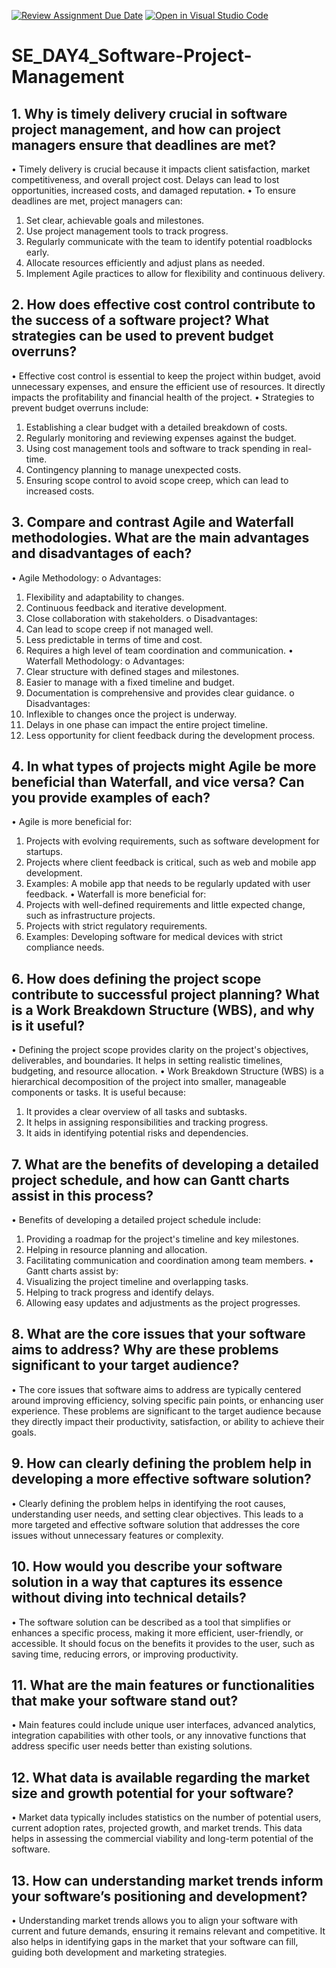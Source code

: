 [![Review Assignment Due Date](https://classroom.github.com/assets/deadline-readme-button-22041afd0340ce965d47ae6ef1cefeee28c7c493a6346c4f15d667ab976d596c.svg)](https://classroom.github.com/a/9pw6JKcu)
[![Open in Visual Studio Code](https://classroom.github.com/assets/open-in-vscode-2e0aaae1b6195c2367325f4f02e2d04e9abb55f0b24a779b69b11b9e10269abc.svg)](https://classroom.github.com/online_ide?assignment_repo_id=15664553&assignment_repo_type=AssignmentRepo)
# SE_DAY4_Software-Project-Management
## 1. Why is timely delivery crucial in software project management, and how can project managers ensure that deadlines are met?

•	Timely delivery is crucial because it impacts client satisfaction, market competitiveness, and overall project cost. Delays can lead to lost opportunities, increased costs, and damaged reputation.
•	To ensure deadlines are met, project managers can:
1.	Set clear, achievable goals and milestones.
2.	Use project management tools to track progress.
3.	Regularly communicate with the team to identify potential roadblocks early.
4.	Allocate resources efficiently and adjust plans as needed.
5.	Implement Agile practices to allow for flexibility and continuous delivery.


## 2. How does effective cost control contribute to the success of a software project? What strategies can be used to prevent budget overruns?

•	Effective cost control is essential to keep the project within budget, avoid unnecessary expenses, and ensure the efficient use of resources. It directly impacts the profitability and financial health of the project.
•	Strategies to prevent budget overruns include:
1.	Establishing a clear budget with a detailed breakdown of costs.
2.	Regularly monitoring and reviewing expenses against the budget.
3.	Using cost management tools and software to track spending in real-time.
4.	Contingency planning to manage unexpected costs.
5.	Ensuring scope control to avoid scope creep, which can lead to increased costs.


## 3. Compare and contrast Agile and Waterfall methodologies. What are the main advantages and disadvantages of each?

•	Agile Methodology:
o	Advantages:
1.	Flexibility and adaptability to changes.
2.	Continuous feedback and iterative development.
3.	Close collaboration with stakeholders.
o	Disadvantages:
1.	Can lead to scope creep if not managed well.
2.	Less predictable in terms of time and cost.
3.	Requires a high level of team coordination and communication.
•	Waterfall Methodology:
o	Advantages:
1.	Clear structure with defined stages and milestones.
2.	Easier to manage with a fixed timeline and budget.
3.	Documentation is comprehensive and provides clear guidance.
o	Disadvantages:
1.	Inflexible to changes once the project is underway.
2.	Delays in one phase can impact the entire project timeline.
3.	Less opportunity for client feedback during the development process.


## 4. In what types of projects might Agile be more beneficial than Waterfall, and vice versa? Can you provide examples of each?

•	Agile is more beneficial for:
1.	Projects with evolving requirements, such as software development for startups.
2.	Projects where client feedback is critical, such as web and mobile app development.
3.	Examples: A mobile app that needs to be regularly updated with user feedback.
•	Waterfall is more beneficial for:
1.	Projects with well-defined requirements and little expected change, such as infrastructure projects.
2.	Projects with strict regulatory requirements.
3.	Examples: Developing software for medical devices with strict compliance needs.


## 6. How does defining the project scope contribute to successful project planning? What is a Work Breakdown Structure (WBS), and why is it useful?

•	Defining the project scope provides clarity on the project's objectives, deliverables, and boundaries. It helps in setting realistic timelines, budgeting, and resource allocation.
•	Work Breakdown Structure (WBS) is a hierarchical decomposition of the project into smaller, manageable components or tasks. It is useful because:
1.	It provides a clear overview of all tasks and subtasks.
2.	It helps in assigning responsibilities and tracking progress.
3.	It aids in identifying potential risks and dependencies.


## 7. What are the benefits of developing a detailed project schedule, and how can Gantt charts assist in this process?

•	Benefits of developing a detailed project schedule include:
1.	Providing a roadmap for the project's timeline and key milestones.
2.	Helping in resource planning and allocation.
3.	Facilitating communication and coordination among team members.
•	Gantt charts assist by:
1.	Visualizing the project timeline and overlapping tasks.
2.	Helping to track progress and identify delays.
3.	Allowing easy updates and adjustments as the project progresses.


## 8. What are the core issues that your software aims to address? Why are these problems significant to your target audience?

•	The core issues that software aims to address are typically centered around improving efficiency, solving specific pain points, or enhancing user experience. These problems are significant to the target audience because they directly impact their productivity, satisfaction, or ability to achieve their goals.

## 9. How can clearly defining the problem help in developing a more effective software solution?

•	Clearly defining the problem helps in identifying the root causes, understanding user needs, and setting clear objectives. This leads to a more targeted and effective software solution that addresses the core issues without unnecessary features or complexity.

## 10. How would you describe your software solution in a way that captures its essence without diving into technical details?

•	The software solution can be described as a tool that simplifies or enhances a specific process, making it more efficient, user-friendly, or accessible. It should focus on the benefits it provides to the user, such as saving time, reducing errors, or improving productivity.

## 11. What are the main features or functionalities that make your software stand out?

•	Main features could include unique user interfaces, advanced analytics, integration capabilities with other tools, or any innovative functions that address specific user needs better than existing solutions.

## 12. What data is available regarding the market size and growth potential for your software?

•	Market data typically includes statistics on the number of potential users, current adoption rates, projected growth, and market trends. This data helps in assessing the commercial viability and long-term potential of the software.

## 13. How can understanding market trends inform your software’s positioning and development?

•	Understanding market trends allows you to align your software with current and future demands, ensuring it remains relevant and competitive. It also helps in identifying gaps in the market that your software can fill, guiding both development and marketing strategies.
